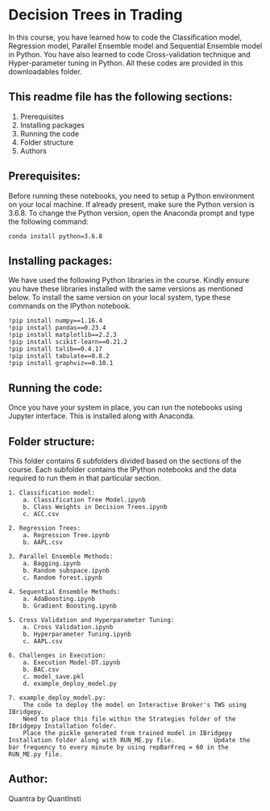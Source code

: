 # Decision Trees in Trading

In this course, you have learned how to code the Classification model, Regression model, Parallel Ensemble model and Sequential Ensemble model in Python. You have also learned to code Cross-validation technique and Hyper-parameter tuning in Python. All these codes are provided in this downloadables folder.

## This readme file has the following sections:
1. Prerequisites
2. Installing packages
3. Running the code
4. Folder structure
5. Authors

## Prerequisites:
Before running these notebooks, you need to setup a Python environment on your local machine. If already present, make sure the Python version is 3.6.8. To change the Python version, open the Anaconda prompt and type the following command: 

	conda install python=3.6.8

## Installing packages:
We have used the following Python libraries in the course. Kindly ensure you have these libraries installed with the same versions as mentioned below. To install the same version on your local system, type these commands on the IPython notebook.

	!pip install numpy==1.16.4
	!pip install pandas==0.23.4
	!pip install matplotlib==2.2.3
	!pip install scikit-learn==0.21.2
	!pip install talib==0.4.17 
	!pip install tabulate==0.8.2
	!pip install graphviz==0.10.1
  
## Running the code:
Once you have your system in place, you can run the notebooks using Jupyter interface. This is installed along with Anaconda.

## Folder structure:
This folder contains 6 subfolders divided based on the sections of the course. Each subfolder contains the IPython notebooks and the data required to run them in that particular section.

	1. Classification model:
		a. Classification Tree Model.ipynb
		b. Class Weights in Decision Trees.ipynb
		c. ACC.csv

	2. Regression Trees:
		a. Regression Tree.ipynb
		b. AAPL.csv

	3. Parallel Ensemble Methods:
		a. Bagging.ipynb
		b. Random subspace.ipynb
		c. Random forest.ipynb

	4. Sequential Ensemble Methods:
		a. AdaBoosting.ipynb
		b. Gradient Boosting.ipynb

	5. Cross Validation and Hyperparameter Tuning:
		a. Cross Validation.ipynb
		b. Hyperparameter Tuning.ipynb
		c. AAPL.csv 
		
	6. Challenges in Execution:
		a. Execution Model-DT.ipynb
		b. BAC.csv
		c. model_save.pkl
		d. example_deploy_model.py
		
	7. example_deploy_model.py:
		The code to deploy the model on Interactive Broker's TWS using IBridgepy. 
		Need to place this file within the Strategies folder of the IBridgepy Installation folder. 
		Place the pickle generated from trained model in IBridgepy Installation folder along with RUN_ME.py file. 			Update the bar frequency to every minute by using repBarFreq = 60 in the RUN_ME.py file. 

## Author:
Quantra by QuantInsti
